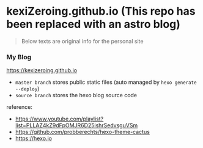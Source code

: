 # kexiZeroing.github.io (This repo has been replaced with an astro blog)

> Below texts are original info for the personal site

### My Blog
https://kexizeroing.github.io

- `master branch` stores public static files (auto managed by `hexo generate --deploy`)
- `source branch` stores the hexo blog source code

reference:
- https://www.youtube.com/playlist?list=PLLAZ4kZ9dFpOMJR6D25ishrSedvsguVSm
- https://github.com/probberechts/hexo-theme-cactus
- https://hexo.io
